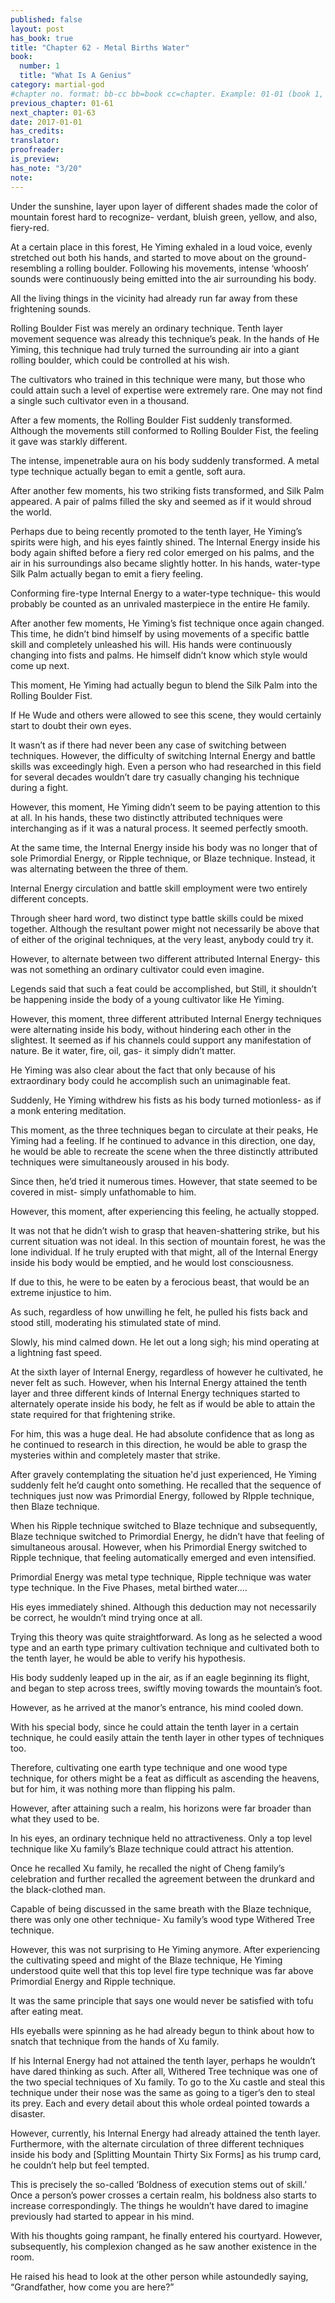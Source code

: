 ```yaml
---
published: false
layout: post
has_book: true
title: "Chapter 62 - Metal Births Water"
book:
  number: 1
  title: "What Is A Genius"
category: martial-god
#chapter no. format: bb-cc bb=book cc=chapter. Example: 01-01 (book 1, chapter 1)
previous_chapter: 01-61
next_chapter: 01-63
date: 2017-01-01
has_credits:
translator:
proofreader:
is_preview:
has_note: "3/20"
note: 
---
```

Under the sunshine, layer upon layer of different shades made the color of mountain forest hard to recognize- verdant, bluish green, yellow, and also, fiery-red.

At a certain place in this forest, He Yiming exhaled in a loud voice, evenly stretched out both his hands, and started to move about on the ground- resembling a rolling boulder. Following his movements, intense ‘whoosh’ sounds were continuously being emitted into the air surrounding his body. 

All the living things in the vicinity had already run far away from these frightening sounds. 
<!--more-->

Rolling Boulder Fist was merely an ordinary technique. Tenth layer movement sequence was already this technique’s peak. In the hands of He Yiming, this technique had truly turned the surrounding air into a giant rolling boulder, which could be controlled at his wish.

The cultivators who trained in this technique were many, but those who could attain such a level of expertise were extremely rare. One may not find a single such cultivator even in a thousand.

After a few moments, the Rolling Boulder Fist suddenly transformed. Although the movements still conformed to Rolling Boulder Fist, the feeling it gave was starkly different.

The intense, impenetrable aura on his body suddenly transformed. A metal type technique actually began to emit a gentle, soft aura.

After another few moments, his two striking fists transformed, and Silk Palm appeared. A pair of palms filled the sky and seemed as if it would shroud the world.

Perhaps due to being recently promoted to the tenth layer, He Yiming’s spirits were high, and his eyes faintly shined. The Internal Energy inside his body again shifted before a fiery red color emerged on his palms, and the air in his surroundings also became slightly hotter. In his hands, water-type Silk Palm actually began to emit a fiery feeling.

Conforming fire-type Internal Energy to a water-type technique- this would probably be counted as an unrivaled masterpiece in the entire He family.

After another few moments, He Yiming’s fist technique once again changed. This time, he didn’t bind himself by using movements of a specific battle skill and completely unleashed his will. His hands were continuously changing into fists and palms. He himself didn’t know which style would come up next.

This moment, He Yiming had actually begun to blend the Silk Palm into the Rolling Boulder Fist.

If He Wude and others were allowed to see this scene, they would certainly start to doubt their own eyes.

It wasn’t as if there had never been any case of switching between techniques. However, the difficulty of switching Internal Energy and battle skills was exceedingly high. Even a person who had researched in this field for several decades wouldn’t dare try casually changing his technique during a fight.

However, this moment, He Yiming didn’t seem to be paying attention to this at all. In his hands, these two distinctly attributed techniques were interchanging as if it was a natural process. It seemed perfectly smooth.

At the same time, the Internal Energy inside his body was no longer that of sole Primordial Energy, or Ripple technique, or Blaze technique. Instead, it was alternating between the three of them.

Internal Energy circulation and battle skill employment were two entirely different concepts.

Through sheer hard word, two distinct type battle skills could be mixed together. Although the resultant power might not necessarily be above that of either of the original techniques, at the very least, anybody could try it.

However, to alternate between two different attributed Internal Energy-   this was not something an ordinary cultivator could even imagine.

Legends said that such a feat could be accomplished, but Still, it shouldn’t be happening inside the body of a young cultivator like He Yiming.

However, this moment, three different attributed Internal Energy techniques were alternating inside his body, without hindering each other in the slightest. It seemed as if his channels could support any manifestation of nature. Be it water, fire, oil, gas- it simply didn’t matter.

He Yiming was also clear about the fact that only because of his extraordinary body could he accomplish such an unimaginable feat.

Suddenly, He Yiming withdrew his fists as his body turned motionless- as if a monk entering meditation.

This moment, as the three techniques began to circulate at their peaks, He Yiming had a feeling. If he continued to advance in this direction, one day, he would be able to recreate the scene when the three distinctly attributed techniques were simultaneously aroused in his body.

Since then, he’d tried it numerous times. However, that state seemed to be covered in mist- simply unfathomable to him.

However, this moment, after experiencing this feeling, he actually stopped.

It was not that he didn’t wish to grasp that heaven-shattering strike, but his current situation was not ideal. In this section of mountain forest, he was the lone individual. If he truly erupted with that might, all of the Internal Energy inside his body would be emptied, and he would lost consciousness.

If due to this, he were to be eaten by a ferocious beast, that would be an extreme injustice to him.

As such, regardless of how unwilling he felt, he pulled his fists back and stood still, moderating his stimulated state of mind.

Slowly, his mind calmed down. He let out a long sigh; his mind operating at a lightning fast speed.

At the sixth layer of Internal Energy, regardless of however he cultivated, he never felt as such. However, when his Internal Energy attained the tenth layer and three different kinds of Internal Energy techniques started to alternately operate inside his body, he felt as if would be able to attain the state required for that frightening strike.

For him, this was a huge deal. He had absolute confidence that as long as he continued to research in this direction, he would be able to grasp the mysteries within and completely master that strike.

After gravely contemplating the situation he'd just experienced, He Yiming suddenly felt he’d caught onto something. He recalled that the sequence of techniques just now was Primordial Energy, followed by RIpple technique, then Blaze technique.

When his Ripple technique switched to Blaze technique and subsequently, Blaze technique switched to Primordial Energy, he didn’t have that feeling of simultaneous arousal. However, when his Primordial Energy switched to Ripple technique, that feeling automatically emerged and even intensified.

Primordial Energy was metal type technique, Ripple technique was water type technique. In the Five Phases, metal birthed water….

His eyes immediately shined. Although this deduction may not necessarily be correct, he wouldn’t mind trying once at all.

Trying this theory was quite straightforward. As long as he selected a wood type and an earth type primary cultivation technique and cultivated both to the tenth layer, he would be able to verify his hypothesis.

His body suddenly leaped up in the air, as if an eagle beginning its flight, and began to step across trees, swiftly moving towards the mountain’s foot.

However, as he arrived at the manor’s entrance, his mind cooled down.

With his special body, since he could attain the tenth layer in a certain technique, he could easily attain the tenth layer in other types of techniques too.

Therefore, cultivating one earth type technique and one wood type technique, for others might be a feat as difficult as ascending the heavens, but for him, it was nothing more than flipping his palm.

However, after attaining such a realm, his horizons were far broader than what they used to be.

In his eyes, an ordinary technique held no attractiveness. Only a top level technique like Xu family’s Blaze technique could attract his attention.

Once he recalled Xu family, he recalled the night of Cheng family’s celebration and further recalled the agreement between the drunkard and the black-clothed man.

Capable of being discussed in the same breath with the Blaze technique, there was only one other technique- Xu family’s wood type Withered Tree technique.

However, this was not surprising to He Yiming anymore. After experiencing the cultivating speed and might of the Blaze technique, He Yiming understood quite well that this top level fire type technique was far above Primordial Energy and Ripple technique.

It was the same principle that says one would never be satisfied with tofu after eating meat.

HIs eyeballs were spinning as he had already begun to think about how to snatch that technique from the hands of Xu family.

If his Internal Energy had not attained the tenth layer, perhaps he wouldn’t have dared thinking as such. After all, Withered Tree technique was one of the two special techniques of Xu family. To go to the Xu castle and steal this technique under their nose was the same as going to a tiger’s den to steal its prey. Each and every detail about this whole ordeal pointed towards a disaster.

However, currently, his Internal Energy had already attained the tenth layer. Furthermore, with the alternate circulation of three different techniques inside his body and [Splitting Mountain Thirty Six Forms] as his trump card, he couldn’t help but feel tempted.

This is precisely the so-called ‘Boldness of execution stems out of skill.’ Once a person’s power crosses a certain realm, his boldness also starts to increase correspondingly. The things he wouldn’t have dared to imagine previously had started to appear in his mind.

With his thoughts going rampant, he finally entered his courtyard. However, subsequently, his complexion changed as he saw another existence in the room.

He raised his head to look at the other person while astoundedly saying, “Grandfather, how come you are here?”
